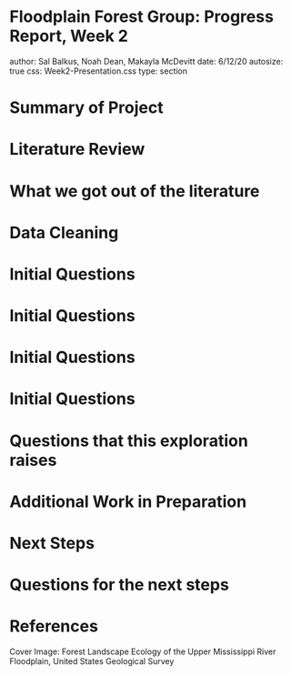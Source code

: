 Floodplain Forest Group: Progress Report, Week 2
========================================================
author: Sal Balkus, Noah Dean, Makayla McDevitt 
date: 6/12/20
autosize: true
css: Week2-Presentation.css
type: section


Summary of Project
========================================================






Literature Review
========================================================







What we got out of the literature
========================================================







Data Cleaning
========================================================







Initial Questions
========================================================






Initial Questions
========================================================







Initial Questions
========================================================







Initial Questions
========================================================









Questions that this exploration raises
========================================================







Additional Work in Preparation
========================================================







Next Steps
========================================================






Questions for the next steps
========================================================








References
========================================================

Cover Image: Forest Landscape Ecology of the Upper Mississippi River Floodplain, United States Geological Survey
